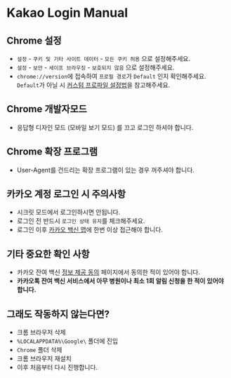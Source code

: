 # Kakao Login Manual
## Chrome 설정
- `설정` - `쿠키 및 기타 사이트 데이터` - `모든 쿠키 허용` 으로 설정해주세요.
- `설정` - `보안` - `세이프 브라우징` - `보호되지 않음` 으로 설정해주세요.
- `chrome://version`에 접속하여 `프로필 경로`가 `Default` 인지 확인해주세요. `Default`가 아닐 시 [커스텀 프로파일 설정법](https://github.com/Queue-ri/Korea-Covid-19-Vaccine-Reservation/blob/main/docs/profile-manual.md)을 참고해주세요.

## Chrome 개발자모드
- 응답형 디자인 모드 (모바일 보기 모드) 를 끄고 로그인 하셔야 합니다.

## Chrome 확장 프로그램
- User-Agent를 건드리는 확장 프로그램이 있는 경우 꺼주셔야 합니다.

## 카카오 계정 로그인 시 주의사항
- 시크릿 모드에서 로그인하시면 안됩니다.
- 로그인 전 반드시 `로그인 상태 유지`를 체크해주세요.
- 로그인 이후 [카카오 백신 맵](https://vaccine-map.kakao.com/map2?v=1)에 한번 이상 접근해야 합니다.

## 기타 중요한 확인 사항
- 카카오 잔여 백신 [정보 제공 동의](https://vaccine.kakao.com/agreement) 페이지에서 동의한 적이 있어야 합니다.
- **카카오톡 잔여 백신 서비스에서 아무 병원이나 최소 1회 알림 신청을 한 적이 있어야 합니다.**

## 그래도 작동하지 않는다면?
- 크롬 브라우저 삭제
- `%LOCALAPPDATA%\Google\` 폴더에 진입
- `Chrome` 폴더 삭제
- 크롬 브라우저 재설치
- 이후 처음부터 다시 진행합니다.
